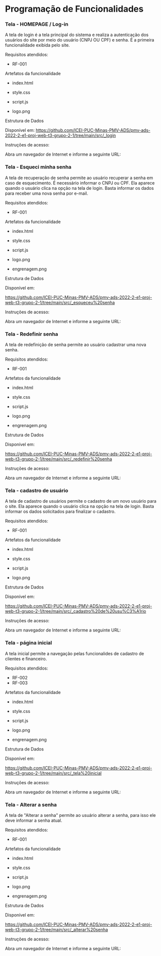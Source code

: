 # Programação de Funcionalidades

### Tela - HOMEPAGE / Log-in

A tela de login é a tela principal do sistema e realiza a autenticação dos usuários do site por meio do usuário (CNPJ OU CPF) e senha. É a primeira funcionalidade exibida pelo site.

Requisitos atendidos:

- RF-001

Artefatos da funcionalidade

- index.html

- style.css

- script.js

- logo.png

Estrutura de Dados

Disponível em:
https://github.com/ICEI-PUC-Minas-PMV-ADS/pmv-ads-2022-2-e1-proj-web-t3-grupo-2-1/tree/main/src/_login

Instruções de acesso:

Abra um navegador de Internet e informe a seguinte URL: 

### Tela - Esqueci minha senha

A tela de recuperação de senha permite ao usuário recuperar a senha em caso de esquecimento. É necessário informar o CNPJ ou CPF. Ela aparece quando o usuário clica na opção na tela de login. Basta informar os dados para receber uma nova senha por e-mail.

Requisitos atendidos:

- RF-001

Artefatos da funcionalidade

- index.html

- style.css

- script.js

- logo.png

- engrenagem.png

Estrutura de Dados

Disponível em:

https://github.com/ICEI-PUC-Minas-PMV-ADS/pmv-ads-2022-2-e1-proj-web-t3-grupo-2-1/tree/main/src/_esqueceu%20senha

Instruções de acesso:

Abra um navegador de Internet e informe a seguinte URL: 


### Tela - Redefinir senha

A tela de redefinição de senha permite ao usuário cadastrar uma nova senha. 

Requisitos atendidos:

- RF-001

Artefatos da funcionalidade

- index.html

- style.css

- script.js

- logo.png

- engrenagem.png

Estrutura de Dados

Disponível em:

https://github.com/ICEI-PUC-Minas-PMV-ADS/pmv-ads-2022-2-e1-proj-web-t3-grupo-2-1/tree/main/src/_redefinir%20senha

Instruções de acesso:

Abra um navegador de Internet e informe a seguinte URL: 


### Tela - cadastro de usuário

A tela de cadastro de usuários permite o cadastro de um novo usuário para o site. Ela aparece quando o usuário clica na opção na tela de login. Basta informar os dados solicitados para finalizar o cadastro.

Requisitos atendidos:

- RF-001

Artefatos da funcionalidade

- index.html

- style.css

- script.js

- logo.png


Estrutura de Dados

Disponível em:

https://github.com/ICEI-PUC-Minas-PMV-ADS/pmv-ads-2022-2-e1-proj-web-t3-grupo-2-1/tree/main/src/_cadastro%20de%20usu%C3%A1rio

Instruções de acesso:

Abra um navegador de Internet e informe a seguinte URL: 


### Tela - página inicial

A tela inicial permite a navegação pelas funcionalides de cadastro de clientes e financeiro.

Requisitos atendidos:

- RF-002
- RF-003

Artefatos da funcionalidade

- index.html

- style.css

- script.js

- logo.png

- engrenagem.png


Estrutura de Dados

Disponível em:

https://github.com/ICEI-PUC-Minas-PMV-ADS/pmv-ads-2022-2-e1-proj-web-t3-grupo-2-1/tree/main/src/_tela%20inicial

Instruções de acesso:

Abra um navegador de Internet e informe a seguinte URL: 


### Tela - Alterar a senha

A tela de "Alterar a senha" permite ao usuário alterar a senha, para isso ele deve informar a senha atual.

Requisitos atendidos:

- RF-001

Artefatos da funcionalidade

- index.html

- style.css

- script.js

- logo.png

- engrenagem.png

Estrutura de Dados

Disponível em:

https://github.com/ICEI-PUC-Minas-PMV-ADS/pmv-ads-2022-2-e1-proj-web-t3-grupo-2-1/tree/main/src/_alterar%20senha

Instruções de acesso:

Abra um navegador de Internet e informe a seguinte URL: 







